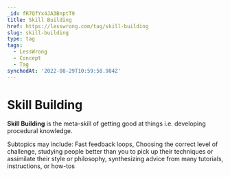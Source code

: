 ```yaml
---
_id: fR7QfYx4JA3BnptT9
title: Skill Building
href: https://lesswrong.com/tag/skill-building
slug: skill-building
type: tag
tags:
  - LessWrong
  - Concept
  - Tag
synchedAt: '2022-08-29T10:59:58.984Z'
---
```


# Skill Building

**Skill Building** is the meta-skill of getting good at things i.e. developing procedural knowledge.

Subtopics may include: Fast feedback loops, Choosing the correct level of challenge, studying people better than you to pick up their techniques or assimilate their style or philosophy, synthesizing advice from many tutorials, instructions, or how-tos
